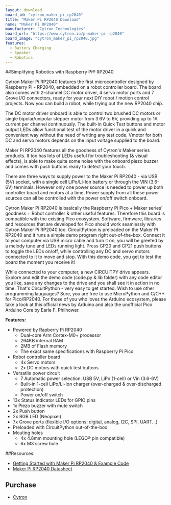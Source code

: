 ```yaml
---
layout: download
board_id: "cytron_maker_pi_rp2040"
title: "Maker Pi RP2040 Download"
name: "Maker Pi RP2040"
manufacturer: "Cytron Technologies"
board_url: "https://www.cytron.io/p-maker-pi-rp2040"
board_image: "cytron_maker_pi_rp2040.jpg"
features:
  - Battery Charging
  - Speaker
  - Robotics
---
```


##Simplifying Robotics with Raspberry Pi® RP2040

Cytron Maker Pi RP2040 features the first microcontroller designed by Raspberry Pi - RP2040, embedded on a robot controller board. The board also comes with 2-channel DC motor driver, 4 servo motor ports and 7 Grove I/O connectors, ready for your next DIY robot / motion control projects. Now you can build a robot, while trying out the new RP2040 chip.

The DC motor driver onboard is able to control two brushed DC motors or single bipolar/unipolar stepper motor from 3.6V to 6V, providing up to 1A current per channel continuously. The built-in Quick Test buttons and motor output LEDs allow functional test of the motor driver in a quick and convenient way without the need of writing any test code. Vmotor for both DC and servo motors depends on the input voltage supplied to the board.

Maker Pi RP2040 features all the goodness of Cytron's Maker series products. It too has lots of LEDs useful for troubleshooting (& visual effects), is able to make quite some noise with the onboard piezo buzzer and comes with push buttons ready to detect your touch.

There are three ways to supply power to the Maker Pi RP2040 - via USB (5V) socket, with a single cell LiPo/Li-Ion battery or through the VIN (3.6-6V) terminals. However only one power source is needed to power up both controller board and motors at a time. Power supply from all these power sources can all be controlled with the power on/off switch onboard.

Cytron Maker Pi RP2040 is basically the Raspberry Pi Pico + Maker series' goodness + Robot controller & other useful features. Therefore this board is compatible with the existing Pico ecosystem. Software, firmware, libraries and resources that are developed for Pico should work seamlessly with Cytron Maker Pi RP2040 too.
CircuitPython is preloaded on the Maker Pi RP2040 and it runs a simple demo program right out-of-the-box. Connect it to your computer via USB micro cable and turn it on, you will be greeted by a melody tune and LEDs running light. Press GP20 and GP21 push buttons to toggle the LEDs on/off, while controlling any DC and servo motors connected to it to move and stop. With this demo code, you get to test the board the moment you receive it!

While connected to your computer, a new CIRCUITPY drive appears. Explore and edit the demo code (code.py & lib folder) with any code editor you like, save any changes to the drive and you shall see it in action in no time. That's CircuitPython - very easy to get started. Wish to use other programming lauguages? Sure, you are free to use MicroPython and C/C++ for Pico/RP2040. For those of you who loves the Arduino ecosystem, please take a look at this official news by Arduino and also the unofficial Pico Arduino Core by Earle F. Philhower.

**Features:**
- Powered by Rapberry Pi RP2040
  - Dual-core Arm Cortex-M0+ processor
  - 264KB internal RAM
  - 2MB of Flash memory
  - The exact same specifications with Raspberry Pi Pico
- Robot controller board
  - 4x Servo motors
  - 2x DC motors with quick test buttons
- Versatile power circuit
  - 7 Automatic power selection: USB 5V, LiPo (1-cell) or Vin (3.6-6V)
  - Built-in 1-cell LiPo/Li-Ion charger (over-charged & over-discharged protection)
  - Power on/off switch
- 13x Status indicator LEDs for GPIO pins
- 1x Piezo buzzer with mute switch
- 2x Push button
- 2x RGB LED (Neopixel)
- 7x Grove ports (flexible I/O options: digital, analog, I2C, SPI, UART...)
- Preloaded with CircuitPython out-of-the-box
- Mouting holes
  - 4x 4.8mm mounting hole (LEGO® pin compatible)
  - 6x M3 screw hole

##Resources:
- [Getting Started with Maker Pi RP2040 & Example Code](https://github.com/CytronTechnologies/MAKER-PI-RP2040)
- [Maker Pi RP2040 Datasheet](https://docs.google.com/document/d/1DJASwxgbattM37V4AIlJVR4pxukq0up25LppA8-z_AY/edit)


## Purchase
* [Cytron](https://www.cytron.io/p-maker-pi-rp2040)
